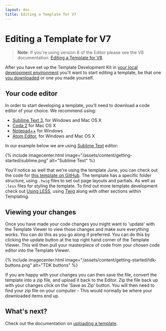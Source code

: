 ```yaml
---
layout: doc
title: Editing a Template for V7
---
```


# Editing a Template for V7

> **Note**: If you're using version 8 of the Editor please see the V8 documentation: [Editing a Template for V8](/v8/getting-started/editing/).

After you have set up the Template Development Kit in [your local development environment](/getting-started/local-development/) you'll want to start editing a template, be that one [you downloaded](/getting-started/downloading/) or one you made yourself.

## Your code editor

In order to start developing a template, you’ll need to download a code editor of your choice.
We recommend using:

- [Sublime Text 3](http://www.sublimetext.com/3), for Windows and Mac OS X
- [Coda 2](http://panic.com/coda/) for Mac OS X
- [Notepad++](http://notepad-plus-plus.org/) for Windows
- [Atom Editor](https://atom.io/), for Windows and Mac OS X

In our example below we are using [Sublime Text](http://www.sublimetext.com/3) editor:

{% include imagecenter.html image="/assets/content/getting-started/sublime.png" alt="Sublime Text" %}

You'll notice as well that we're using the template June, you can check out the code for [this template on GitHub](https://github.com/basekit-templates/june). The template has a specific folder structure, using `.twig` files to set out page layouts and partials. As well as `.less` files for styling the template. To find out more template development check out [Using LESS](/templating/less/), using [Twig](/templating/twig/) along with other sections within Templating.

## Viewing your changes

Once you have made your code changes you might want to 'update' with the Template Viewer to view those changes and make sure everything works. You can do this as you go along if preferred. You can do this by clicking the update button at the top right hand corner of the Template Viewer. This will then pull your masterpiece of code from your chosen code editor into the Template Viewer.

{% include imagecenter.html image="/assets/content/getting-started/tdk-buttons.png" alt="TDK buttons" %}

If you are happy with your changes you can then save the file, convert the template into a zip file, and upload it back to the Editor. Zip the file back up with your changes click on the 'Save as Zip' button. You will then need to find your zip file on your computer - This would normally be where your downloaded items end up.

## What's next?

Check out the documentation on [uploading a template](/getting-started/uploading/).
